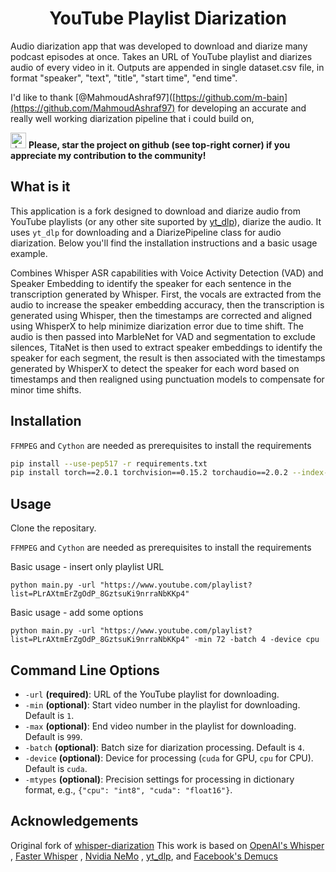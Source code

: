 <h1 align="center">YouTube Playlist Diarization</h1>

Audio diarization app that was developed to download and diarize many podcast episodes at once. Takes an URL of YouTube playlist and diarizes audio of every video in it. Outputs are appended in single dataset.csv file, in format "speaker", "text", "title", "start time", "end time". 

I'd like to thank [@MahmoudAshraf97]([https://github.com/m-bain](https://github.com/MahmoudAshraf97) for developing an accurate and really well working diarization pipeline that i could build on,

<img src="https://github.blog/wp-content/uploads/2020/09/github-stars-logo_Color.png" alt="drawing" width="25"/> **Please, star the project on github (see top-right corner) if you appreciate my contribution to the community!**

## What is it
This application is a fork designed to download and diarize audio from YouTube playlists (or any other site suported by [yt_dlp](https://github.com/yt-dlp/yt-dlp)), diarize the audio. It uses `yt_dlp` for downloading and a DiarizePipeline class for audio diarization. Below you'll find the installation instructions and a basic usage example.

Combines Whisper ASR capabilities with Voice Activity Detection (VAD) and Speaker Embedding to identify the speaker for each sentence in the transcription generated by Whisper. First, the vocals are extracted from the audio to increase the speaker embedding accuracy, then the transcription is generated using Whisper, then the timestamps are corrected and aligned using WhisperX to help minimize diarization error due to time shift. The audio is then passed into MarbleNet for VAD and segmentation to exclude silences, TitaNet is then used to extract speaker embeddings to identify the speaker for each segment, the result is then associated with the timestamps generated by WhisperX to detect the speaker for each word based on timestamps and then realigned using punctuation models to compensate for minor time shifts.


## Installation
`FFMPEG` and `Cython` are needed as prerequisites to install the requirements

```bash
pip install --use-pep517 -r requirements.txt
pip install torch==2.0.1 torchvision==0.15.2 torchaudio==2.0.2 --index-url https://download.pytorch.org/whl/cu118

```

## Usage
Clone the repositary.

`FFMPEG` and `Cython` are needed as prerequisites to install the requirements

Basic usage - insert only playlist URL
```
python main.py -url "https://www.youtube.com/playlist?list=PLrAXtmErZgOdP_8GztsuKi9nrraNbKKp4"
```
Basic usage - add some options
```
python main.py -url "https://www.youtube.com/playlist?list=PLrAXtmErZgOdP_8GztsuKi9nrraNbKKp4" -min 72 -batch 4 -device cpu
```

## Command Line Options

- `-url` **(required)**: URL of the YouTube playlist for downloading.
- `-min` **(optional)**: Start video number in the playlist for downloading. Default is `1`.
- `-max` **(optional)**: End video number in the playlist for downloading. Default is `999`.
- `-batch` **(optional)**: Batch size for diarization processing. Default is `4`.
- `-device` **(optional)**: Device for processing (`cuda` for GPU, `cpu` for CPU). Default is `cuda`.
- `-mtypes` **(optional)**: Precision settings for processing in dictionary format, e.g., `{"cpu": "int8", "cuda": "float16"}`.


## Acknowledgements
Original fork of [whisper-diarization](https://github.com/MahmoudAshraf97/whisper-diarization)
This work is based on [OpenAI's Whisper](https://github.com/openai/whisper) , [Faster Whisper](https://github.com/guillaumekln/faster-whisper) , [Nvidia NeMo](https://github.com/NVIDIA/NeMo) , [yt_dlp](https://github.com/yt-dlp/yt-dlp), and [Facebook's Demucs](https://github.com/facebookresearch/demucs)
